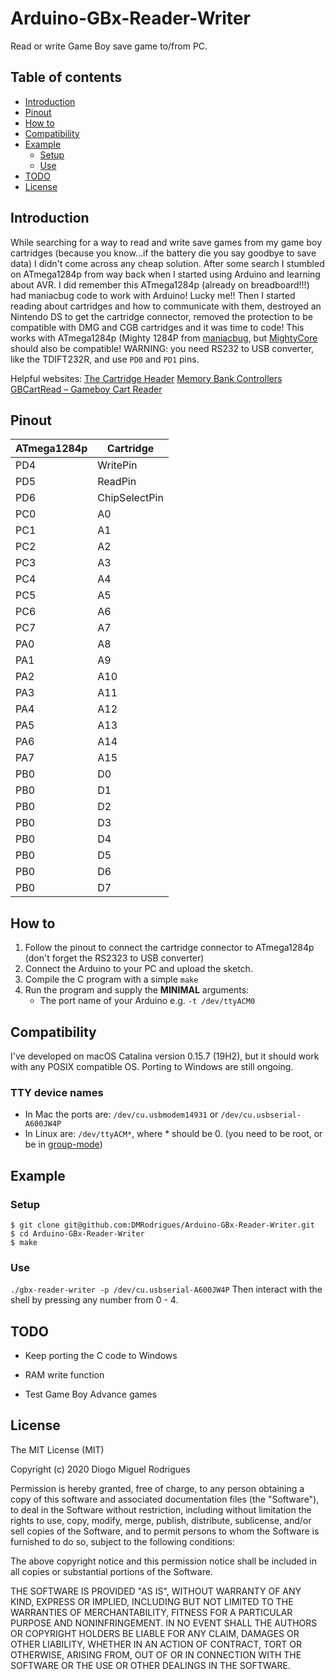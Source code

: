 # Arduino-GBx-Reader-Writer

Read or write Game Boy save game to/from PC.



Table of contents
-----------------

- [Introduction](#introduction)
- [Pinout](#pinout)
- [How to](#how-to)
- [Compatibility](#compatibility)
- [Example](#example)
	- [Setup](#setup)
	- [Use](#use)
- [TODO](#todo)
- [License](#license)



Introduction
------------

While searching for a way to read and write save games from my game boy cartridges (because you know...if the battery die you say goodbye to save data) I didn't come across any cheap solution.
After some search I stumbled on ATmega1284p from way back when I started using Arduino and learning about AVR. I did remember this ATmega1284p (already on breadboard!!!) had maniacbug code to work with Arduino! Lucky me!!
Then I started reading about cartridges and how to communicate with them, destroyed an Nintendo DS to get the cartridge connector, removed the protection to be compatible with DMG and CGB cartridges and it was time to code!
This works with ATmega1284p (Mighty 1284P from [maniacbug](https://github.com/maniacbug/mighty-1284p), but [MightyCore](https://github.com/MCUdude/MightyCore) should also be compatible!
WARNING: you need RS232 to USB converter, like the TDIFT232R, and use `PD0` and `PD1` pins.

Helpful websites:
[The Cartridge Header](https://gbdev.gg8.se/wiki/articles/The_Cartridge_Header)
[Memory Bank Controllers](https://gbdev.gg8.se/wiki/articles/Memory_Bank_Controllers#Multicart_MBCs)
[GBCartRead – Gameboy Cart Reader](https://www.insidegadgets.com/projects/gbcartread-gameboy-cart-reader)



Pinout
------------

| ATmega1284p | Cartridge     |
| ---         | ---           |
| PD4         | WritePin      |
| PD5         | ReadPin       |
| PD6         | ChipSelectPin |
| PC0         | A0            |
| PC1         | A1            |
| PC2         | A2            |
| PC3         | A3            |
| PC4         | A4            |
| PC5         | A5            |
| PC6         | A6            |
| PC7         | A7            |
| PA0         | A8            |
| PA1         | A9            |
| PA2         | A10           |
| PA3         | A11           |
| PA4         | A12           |
| PA5         | A13           |
| PA6         | A14           |
| PA7         | A15           |
| PB0         | D0            |
| PB0         | D1            |
| PB0         | D2            |
| PB0         | D3            |
| PB0         | D4            |
| PB0         | D5            |
| PB0         | D6            |
| PB0         | D7            |



How to
------------

1. Follow the pinout to connect the cartridge connector to ATmega1284p (don't forget the RS2323 to USB converter)
2. Connect the Arduino to your PC and upload the sketch.
3. Compile the C program with a simple `make`
4. Run the program and supply the __MINIMAL__ arguments:
    * The port name of your Arduino e.g. `-t /dev/ttyACM0`



Compatibility
----------------------
I've developed on macOS Catalina version 0.15.7 (19H2), but it should work with any POSIX compatible OS.
Porting to Windows are still ongoing.

### TTY device names
- In Mac the ports are: `/dev/cu.usbmodem14931` or `/dev/cu.usbserial-A600JW4P`
- In Linux are: `/dev/ttyACM*`, where * should be 0. (you need to be root, or be in [group-mode](http://playground.arduino.cc/Linux/All#Permission))



Example
------------


### Setup
```
$ git clone git@github.com:DMRodrigues/Arduino-GBx-Reader-Writer.git
$ cd Arduino-GBx-Reader-Writer
$ make
```

### Use
`./gbx-reader-writer -p /dev/cu.usbserial-A600JW4P`
Then interact with the shell by pressing any number from 0 - 4.



TODO
------------
- Keep porting the C code to Windows

- RAM write function

- Test Game Boy Advance games



License
------------

The MIT License (MIT)

Copyright (c) 2020 Diogo Miguel Rodrigues

Permission is hereby granted, free of charge, to any person obtaining a copy
of this software and associated documentation files (the "Software"), to deal
in the Software without restriction, including without limitation the rights
to use, copy, modify, merge, publish, distribute, sublicense, and/or sell
copies of the Software, and to permit persons to whom the Software is
furnished to do so, subject to the following conditions:

The above copyright notice and this permission notice shall be included in all
copies or substantial portions of the Software.

THE SOFTWARE IS PROVIDED "AS IS", WITHOUT WARRANTY OF ANY KIND, EXPRESS OR
IMPLIED, INCLUDING BUT NOT LIMITED TO THE WARRANTIES OF MERCHANTABILITY,
FITNESS FOR A PARTICULAR PURPOSE AND NONINFRINGEMENT. IN NO EVENT SHALL THE
AUTHORS OR COPYRIGHT HOLDERS BE LIABLE FOR ANY CLAIM, DAMAGES OR OTHER
LIABILITY, WHETHER IN AN ACTION OF CONTRACT, TORT OR OTHERWISE, ARISING FROM,
OUT OF OR IN CONNECTION WITH THE SOFTWARE OR THE USE OR OTHER DEALINGS IN THE
SOFTWARE.
